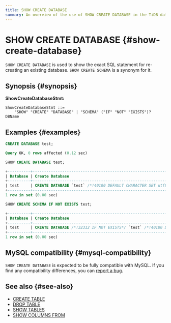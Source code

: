 ```yaml
---
title: SHOW CREATE DATABASE
summary: An overview of the use of SHOW CREATE DATABASE in the TiDB database.
---
```


# SHOW CREATE DATABASE {#show-create-database}

`SHOW CREATE DATABASE` is used to show the exact SQL statement for re-creating an existing database. `SHOW CREATE SCHEMA` is a synonym for it.

## Synopsis {#synopsis}

**ShowCreateDatabaseStmt:**

```ebnf+diagram
ShowCreateDatabaseStmt ::=
    "SHOW" "CREATE" "DATABASE" | "SCHEMA" ("IF" "NOT" "EXISTS")? DBName
```

## Examples {#examples}

```sql
CREATE DATABASE test;
```

```sql
Query OK, 0 rows affected (0.12 sec)
```

```sql
SHOW CREATE DATABASE test;
```

```sql
+----------+------------------------------------------------------------------+
| Database | Create Database                                                  |
+----------+------------------------------------------------------------------+
| test     | CREATE DATABASE `test` /*!40100 DEFAULT CHARACTER SET utf8mb4 */ |
+----------+------------------------------------------------------------------+
1 row in set (0.00 sec)
```

```sql
SHOW CREATE SCHEMA IF NOT EXISTS test;
```

```sql
+----------+-------------------------------------------------------------------------------------------+
| Database | Create Database                                                                           |
+----------+-------------------------------------------------------------------------------------------+
| test     | CREATE DATABASE /*!32312 IF NOT EXISTS*/ `test` /*!40100 DEFAULT CHARACTER SET utf8mb4 */ |
+----------+-------------------------------------------------------------------------------------------+
1 row in set (0.00 sec)
```

## MySQL compatibility {#mysql-compatibility}

`SHOW CREATE DATABASE` is expected to be fully compatible with MySQL. If you find any compatibility differences, you can [report a bug](https://docs.pingcap.com/tidb/stable/support).

## See also {#see-also}

-   [CREATE TABLE](/sql-statements/sql-statement-create-table.md)
-   [DROP TABLE](/sql-statements/sql-statement-drop-table.md)
-   [SHOW TABLES](/sql-statements/sql-statement-show-tables.md)
-   [SHOW COLUMNS FROM](/sql-statements/sql-statement-show-columns-from.md)
